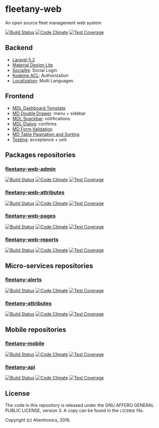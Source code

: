fleetany-web
============

An open source fleet management web system

[![Build Status](https://travis-ci.org/alientronics/fleetany-web.png?branch=master)](https://travis-ci.org/alientronics/fleetany-web)
[![Code Climate](https://codeclimate.com/github/alientronics/fleetany-web/badges/gpa.svg)](https://codeclimate.com/github/alientronics/fleetany-web)
[![Test Coverage](https://codeclimate.com/github/alientronics/fleetany-web/badges/coverage.svg)](https://codeclimate.com/github/alientronics/fleetany-web/coverage)

Backend
----------
 - [Laravel 5.2](https://laravel.com/docs/5.2)
 - [Material Design Lite](http://getmdl.io/)
 - [Socialite](https://github.com/laravel/socialite): Social Login
 - [Kodeine ACL](https://github.com/kodeine/laravel-acl): Authorization
 - [Localization](https://laravel.com/docs/5.2/localization): Multi Languages

Frontend
--------
- [MDL Dashboard Template](http://getmdl.io/templates/dashboard/index.html)
- [MD Double Drawer](https://www.google.com/design/spec/layout/structure.html#structure-side-nav): menu + sidebar
- [MDL Snackbar](http://getmdl.io/components/index.html#snackbar-section): notifications
- [MDL Dialog](http://getmdl.io/components/index.html#dialog-section): confirms
- [MD Form Validation](https://www.google.com/design/spec/components/text-fields.html#text-fields-single-line-text-field)
- [MD Table Pagination and Sorting](https://www.google.com/design/spec/components/data-tables.html#data-tables-tables-within-cards)
- [Testing](https://laravel.com/docs/5.2/testing): acceptance + unit

Packages repositories
---------------------

### [fleetany-web-admin](https://github.com/alientronics/fleetany-web-admin) 
[![Build Status](https://travis-ci.org/alientronics/fleetany-web-admin.png?branch=master)](https://travis-ci.org/alientronics/fleetany-web-admin)
[![Code Climate](https://codeclimate.com/github/alientronics/fleetany-web-admin/badges/gpa.svg)](https://codeclimate.com/github/alientronics/fleetany-web-admin)
[![Test Coverage](https://codeclimate.com/github/alientronics/fleetany-web-admin/badges/coverage.svg)](https://codeclimate.com/github/alientronics/fleetany-web-admin/coverage)

### [fleetany-web-attributes](https://github.com/alientronics/fleetany-web-attributes) 
[![Build Status](https://travis-ci.org/alientronics/fleetany-web-attributes.png?branch=master)](https://travis-ci.org/alientronics/fleetany-web-attributes)
[![Code Climate](https://codeclimate.com/github/alientronics/fleetany-web-attributes/badges/gpa.svg)](https://codeclimate.com/github/alientronics/fleetany-web-attributes)
[![Test Coverage](https://codeclimate.com/github/alientronics/fleetany-web-attributes/badges/coverage.svg)](https://codeclimate.com/github/alientronics/fleetany-web-attributes/coverage)

### [fleetany-web-pages](https://github.com/alientronics/fleetany-web-pages) 
[![Build Status](https://travis-ci.org/alientronics/fleetany-web-pages.png?branch=master)](https://travis-ci.org/alientronics/fleetany-web-pages)
[![Code Climate](https://codeclimate.com/github/alientronics/fleetany-web-pages/badges/gpa.svg)](https://codeclimate.com/github/alientronics/fleetany-web-pages)
[![Test Coverage](https://codeclimate.com/github/alientronics/fleetany-web-pages/badges/coverage.svg)](https://codeclimate.com/github/alientronics/fleetany-web-pages/coverage)

### [fleetany-web-reports](https://github.com/alientronics/fleetany-web-reports) 
[![Build Status](https://travis-ci.org/alientronics/fleetany-web-reports.png?branch=master)](https://travis-ci.org/alientronics/fleetany-web-reports)
[![Code Climate](https://codeclimate.com/github/alientronics/fleetany-web-reports/badges/gpa.svg)](https://codeclimate.com/github/alientronics/fleetany-web-reports)
[![Test Coverage](https://codeclimate.com/github/alientronics/fleetany-web-reports/badges/coverage.svg)](https://codeclimate.com/github/alientronics/fleetany-web-reports/coverage)

Micro-services repositories
---------------------------

### [fleetany-alerts](https://github.com/alientronics/fleetany-alerts)
[![Build Status](https://travis-ci.org/alientronics/fleetany-alerts.png?branch=master)](https://travis-ci.org/alientronics/fleetany-alerts)
[![Code Climate](https://codeclimate.com/github/alientronics/fleetany-alerts/badges/gpa.svg)](https://codeclimate.com/github/alientronics/fleetany-alerts)
[![Test Coverage](https://codeclimate.com/github/alientronics/fleetany-alerts/badges/coverage.svg)](https://codeclimate.com/github/alientronics/fleetany-alerts/coverage)

### [fleetany-attributes](https://github.com/alientronics/fleetany-attributes)
[![Build Status](https://travis-ci.org/alientronics/fleetany-attributes.png?branch=master)](https://travis-ci.org/alientronics/fleetany-attributes)
[![Code Climate](https://codeclimate.com/github/alientronics/fleetany-attributes/badges/gpa.svg)](https://codeclimate.com/github/alientronics/fleetany-attributes)
[![Test Coverage](https://codeclimate.com/github/alientronics/fleetany-attributes/badges/coverage.svg)](https://codeclimate.com/github/alientronics/fleetany-attributes/coverage)

Mobile repositories
-------------------

### [fleetany-mobile](https://github.com/alientronics/fleetany-mobile)
[![Build Status](https://travis-ci.org/alientronics/fleetany-mobile.png?branch=master)](https://travis-ci.org/alientronics/fleetany-mobile)
[![Code Climate](https://codeclimate.com/github/alientronics/fleetany-mobile/badges/gpa.svg)](https://codeclimate.com/github/alientronics/fleetany-mobile)
[![Test Coverage](https://codeclimate.com/github/alientronics/fleetany-mobile/badges/coverage.svg)](https://codeclimate.com/github/alientronics/fleetany-mobile/coverage)

### [fleetany-api](https://github.com/alientronics/fleetany-api)
[![Build Status](https://travis-ci.org/alientronics/fleetany-api.png?branch=master)](https://travis-ci.org/alientronics/fleetany-api)
[![Code Climate](https://codeclimate.com/github/alientronics/fleetany-api/badges/gpa.svg)](https://codeclimate.com/github/alientronics/fleetany-api)
[![Test Coverage](https://codeclimate.com/github/alientronics/fleetany-api/badges/coverage.svg)](https://codeclimate.com/github/alientronics/fleetany-api/coverage)

License
-------

The code in this repository is released under the GNU AFFERO GENERAL PUBLIC LICENSE, version 3.  A copy can be found in the `LICENSE` file.

Copyright (c) Alientronics, 2016.
